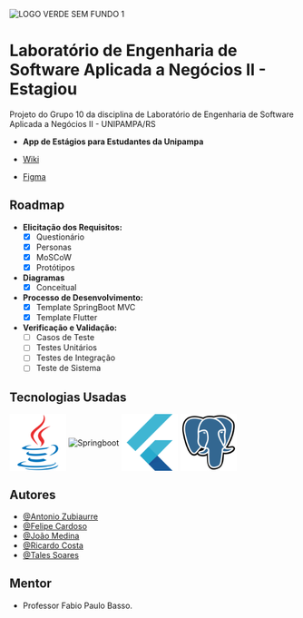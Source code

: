 
![LOGO VERDE SEM FUNDO 1](https://github.com/talessoares/estagiou/assets/107273355/f000a6c3-67ac-4643-987d-9ef946eaa566)

# Laboratório de Engenharia de Software Aplicada a Negócios II - Estagiou

Projeto do Grupo 10 da disciplina de Laboratório de Engenharia de Software Aplicada a Negócios II - UNIPAMPA/RS

- **App de Estágios para Estudantes da Unipampa**

- [Wiki](https://estagiou.gitbook.io/estagioudocs)
- [Figma](https://www.figma.com/design/QattihCQNgA4VQXPLNBqNY/Prototipo-Estagiou?node-id=0-1&t=4G9N7O98fOdAWUu1-0)

## Roadmap

- **Elicitação dos Requisitos:**
    - [X] Questionário
    - [X] Personas
    - [x] MoSCoW
    - [X] Protótipos
 
- **Diagramas**
    - [X] Conceitual

- **Processo de Desenvolvimento:**
    - [X] Template SpringBoot MVC
    - [X] Template Flutter

- **Verificação e Validação:**
    - [ ] Casos de Teste
    - [ ] Testes Unitários
    - [ ] Testes de Integração
    - [ ] Teste de Sistema

## Tecnologias Usadas
<div style="display: inline_block">


<img align="center" alt="Java" title="Java" height="100" width="100" src="https://raw.githubusercontent.com/devicons/devicon/master/icons/java/java-original.svg">
<img align="center" alt="Springboot" title="Springboot" height="100" width="100" src="https://user-images.githubusercontent.com/25181517/183891303-41f257f8-6b3d-487c-aa56-c497b880d0fb.png">
<img align="center" alt="Flutter" title="Flutter" height="100" width="100" src="https://raw.githubusercontent.com/devicons/devicon/master/icons/flutter/flutter-original.svg">
<img align="center" alt="Postgresql" title="Postgresql" height="100" width="100" src="https://raw.githubusercontent.com/devicons/devicon/master/icons/postgresql/postgresql-original.svg">

</div>


## Autores

- [@Antonio Zubiaurre](https://github.com/Francisco1669)
- [@Felipe Cardoso](https://www.github.com/FCardozera)
- [@João Medina](https://www.github.com/joaomedinap)
- [@Ricardo Costa](https://www.github.com/ricardolhc)
- [@Tales Soares](https://www.github.com/talessoares)

## Mentor

- Professor Fabio Paulo Basso.
